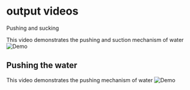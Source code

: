 # output videos
Pushing and sucking

This video demonstrates the pushing and suction mechanism of water
![Demo](pushing_sucking_water.gif)


## Pushing the water
This video demonstrates the pushing mechanism of water
![Demo](Pushing_Water_video.gif)

